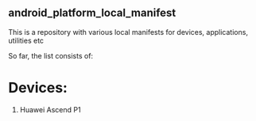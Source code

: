 ## android_platform_local_manifest

This is a repository with various local manifests for devices, applications, utilities etc

So far, the list consists of:

# Devices:
1) Huawei Ascend P1
